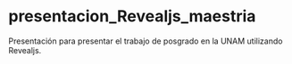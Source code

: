 # presentacion_Revealjs_maestria
Presentación para presentar el trabajo de posgrado en la UNAM utilizando Revealjs.
